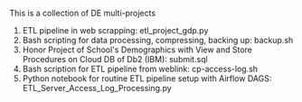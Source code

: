 This is a collection of DE multi-projects
1. ETL pipeline in web scrapping: etl_project_gdp.py
2. Bash scripting for data processing, compressing, backing up: backup.sh
3. Honor Project of School's Demographics with View and Store Procedures on Cloud DB of Db2 (IBM): submit.sql
4. Bash scription for ETL pipeline from weblink: cp-access-log.sh
5. Python notebook for routine ETL pipeline setup with Airflow DAGS: ETL_Server_Access_Log_Processing.py

